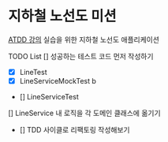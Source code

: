 # 지하철 노선도 미션
[ATDD 강의](https://edu.nextstep.camp/c/R89PYi5H) 실습을 위한 지하철 노선도 애플리케이션


TODO List
[] 성공하는 테스트 코드 먼저 작성하기
 - [x] LineTest
 - [x] LineServiceMockTest b
 - [] LineServiceTest

[] LineService 내 로직을 각 도메인 클래스에 옮기기
 - [] TDD 사이클로 리팩토링 작성해보기

